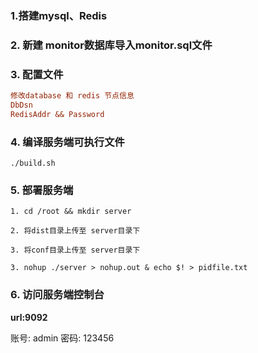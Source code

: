 ### 1.搭建mysql、Redis

### 2. 新建 monitor数据库导入monitor.sql文件

### 3. 配置文件

```ini
修改database 和 redis 节点信息
DbDsn
RedisAddr && Password
```

### 4. 编译服务端可执行文件

```shell
./build.sh
```

### 5. 部署服务端

```shell
1. cd /root && mkdir server

2. 将dist目录上传至 server目录下

3. 将conf目录上传至 server目录下

3. nohup ./server > nohup.out & echo $! > pidfile.txt
```

### 6. 访问服务端控制台 

**url:9092**

账号: admin
密码: 123456
